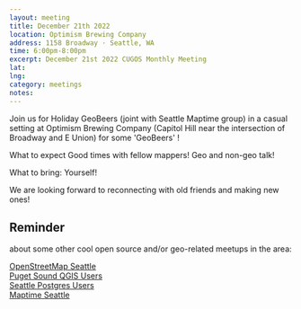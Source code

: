 ```yaml
---
layout: meeting
title: December 21th 2022
location: Optimism Brewing Company
address: 1158 Broadway · Seattle, WA
time: 6:00pm-8:00pm
excerpt: December 21st 2022 CUGOS Monthly Meeting
lat:  
lng: 
category: meetings
notes: 
---
```

 
Join us for Holiday GeoBeers (joint with Seattle Maptime group) in a casual setting at Optimism Brewing Company (Capitol Hill near the intersection of Broadway and E Union) for some 'GeoBeers' !

What to expect
Good times with fellow mappers! Geo and non-geo talk!

What to bring:
Yourself!

We are looking forward to reconnecting with old friends and making new ones!

## Reminder 
about some other cool open source and/or geo-related meetups in the area:

[OpenStreetMap Seattle](https://www.meetup.com/OpenStreetMap-Seattle/)  
[Puget Sound QGIS Users](https://www.meetup.com/Puget-Sound-QGIS-Users-Group/)  
[Seattle Postgres Users](https://www.meetup.com/Seattle-Postgres/)  
[Maptime Seattle](https://www.meetup.com/MaptimeSEA/)
